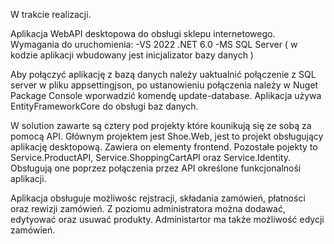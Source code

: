 W trakcie realizacji.

Aplikacja WebAPI desktopowa do obsługi sklepu internetowego. 
Wymagania do uruchomienia: 
-VS 2022 .NET 6.0
-MS SQL Server ( w kodzie aplikacji wbudowany jest inicjalizator bazy danych )

Aby połączyć aplikację z bazą danych należy uaktualnić połączenie z SQL server w pliku appsettingjson, po ustanowieniu połączenia należy w Nuget Package Console wporwadzić komendę update-database. Aplikacja używa EntityFrameworkCore do obsługi baz danych.

W solution zawarte są cztery pod projekty które kounikują się ze sobą za pomocą API. Głównym projektem jest Shoe.Web, jest to projekt obsługujący aplikację desktopową. Zawiera on elementy frontend. Pozostałe pojekty to Service.ProductAPI, Service.ShoppingCartAPI oraz Service.Identity. Obsługują one poprzez połączenia przez API określone funkcjonalnośi aplikacji. 

Aplikacja obsługuje możliwośc rejstracji, składania zamówień, płatności oraz rewizji zamówień. 
Z poziomu administratora można dodawać, edytyować oraz usuwać produkty. Administartor ma także możliwość edycji zamówień.

